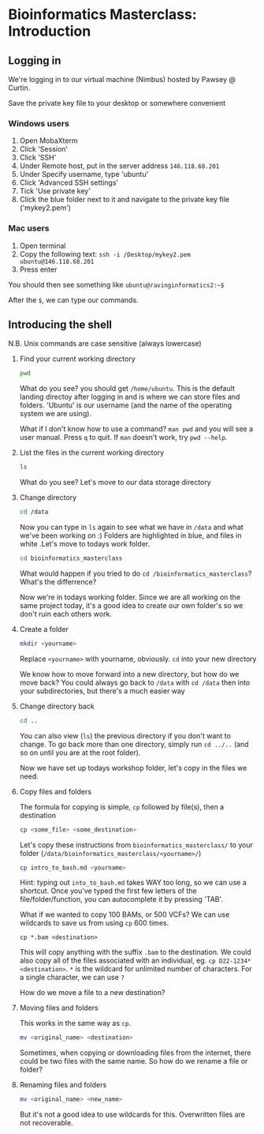 # Bioinformatics Masterclass: Introduction

## **Logging in**

We're logging in to our virtual machine (Nimbus) hosted by Pawsey @ Curtin. 

Save the private key file to your desktop or somewhere convenient

### **Windows users**
1. Open MobaXterm
2. Click 'Session'
3. Click 'SSH'
4. Under Remote host, put in the server address `146.118.68.201`
5. Under Specify username, type 'ubuntu'
6. Click 'Advanced SSH settings'
7. Tick 'Use private key'
8. Click the blue folder next to it and navigate to the private key file ('mykey2.pem')

### **Mac users**
1. Open terminal
2. Copy the following text: `ssh -i /Desktop/mykey2.pem ubuntu@146.118.68.201`
3. Press enter

You should then see something like
`ubuntu@ravinginformatics2:~$`

After the `$`, we can type our commands.

## **Introducing the shell**

N.B. Unix commands are case sensitive (always lowercase)

1. Find your current working directory

   ```bash
   pwd
   ```

   What do you see? you should get `/home/ubuntu`. This is the default landing directoy after logging in and is where we can store files and folders. 'Ubuntu' is our username (and the name of the operating system we are using).

   What if I don't know how to use a command?
   `man pwd` and you will see a user manual. Press `q` to quit. If `man` doesn't work, try `pwd --help`.

2. List the files in the current working directory

    ```bash
    ls
    ```

    What do you see?
    Let's move to our data storage directory

3. Change directory

     ```bash
     cd /data
     ```

     Now you can type in `ls` again to see what we have in `/data` and what we've been working on :) 
     Folders are highlighted in blue, and files in white .Let's move to todays work folder. 

     ```bash
     cd bioinformatics_masterclass
     ```

     What would happen if you tried to do `cd /bioinformatics_masterclass`? What's the differrence?

     Now we're in todays working folder. Since we are all working on the same project today, it's a good idea to create our own folder's so we don't ruin each others work.

4. Create a folder

     ```bash
     mkdir <yourname>
     ```

     Replace `<yourname>` with yourname, obviously.
     `cd` into your new directory

     We know how to move forward into a new directory, but how do we move back?
     You could always go back to `/data` with `cd /data` then into your subdirectories, but there's a much easier way

5. Change directory back

     ```bash
     cd ..
     ```

     You can also view (`ls`) the previous directory if you don't want to change.
     To go back more than one directory, simply run `cd ../..` (and so on until you are at the root folder).

     Now we have set up todays workshop folder, let's copy in the files we need.

6. Copy files and folders

     The formula for copying is simple, `cp` followed by file(s), then a destination

     ```bash
     cp <some_file> <some_destination>
     ```

     Let's copy these instructions from `bioinformatics_masterclass/` to your folder (`/data/bioinformatics_masterclass/<yourname>/`)

     ```bash
     cp intro_to_bash.md <yourname>
     ```

     Hint: typing out `into_to_bash.md` takes WAY too long, so we can use a shortcut. Once you've typed the first few letters of the file/folder/function, you can autocomplete it by pressing 'TAB'.

     What if we wanted to copy 100 BAMs, or 500 VCFs? We can use wildcards to save us from using `cp` 600 times.

     `cp *.bam <destination>`

     This will copy anything with the suffix `.bam` to the destination. We could also copy all of the files associated with an individual, eg. `cp D22-1234* <destination>`. `*` is the wildcard for unlimited number of characters. For a single character, we can use `?`

     How do we move a file to a new destination?

7. Moving files and folders

     This works in the same way as `cp`.

     ```bash
     mv <original_name> <destination>
     ```

     Sometimes, when copying or downloading files from the internet, there could be two files with the same name. So how do we rename a file or folder?

8. Renaming files and folders

     ```bash
     mv <original_name> <new_name>
     ```

     But it's not a good idea to use wildcards for this. Overwritten files are not recoverable.
